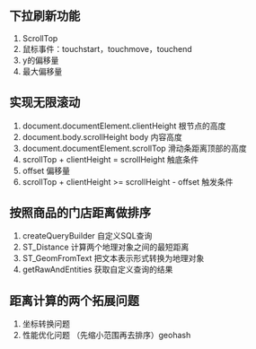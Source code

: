 ## 下拉刷新功能
1. ScrollTop
2. 鼠标事件：touchstart，touchmove，touchend
3. y的偏移量
4. 最大偏移量

## 实现无限滚动

1. document.documentElement.clientHeight 根节点的高度
2. document.body.scrollHeight body 内容高度
3. document.documentElement.scrollTop 滑动条距离顶部的高度
4. scrollTop + clientHeight = scrollHeight 触底条件
5. offset 偏移量
6. scrollTop + clientHeight >= scrollHeight - offset 触发条件

## 按照商品的门店距离做排序

1. createQueryBuilder 自定义SQL查询
2. ST_Distance 计算两个地理对象之间的最短距离
3. ST_GeomFromText 把文本表示形式转换为地理对象
4. getRawAndEntities 获取自定义查询的结果

## 距离计算的两个拓展问题

1. 坐标转换问题
2. 性能优化问题 （先缩小范围再去排序）geohash